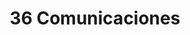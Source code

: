 ---
title: "36 Comunicaciones"
url: /neuquen/36-comunicaciones-galeria-paseo-del-sol/
shop: teléfono móvil
---